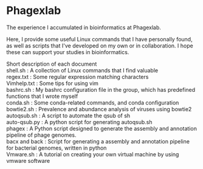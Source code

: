 # Phagexlab
The experience I accumulated in bioinformatics at Phagexlab.

Here, I provide some useful Linux commands that I have personally found, as well as scripts that I've developed on my own or in collaboration.
I hope these can support your studies in bioinformatics.

Short description of each document         
shell.sh : A collection of Linux commands that I find valuable      
regex.txt : Some regular expression matching characters         
Vimhelp.txt : Some tips for using vim             
bashrc.sh : My bashrc configuration file in the group, which has predefined functions that I wrote myself             
conda.sh : Some conda-related commands, and conda configuration             
bowtie2.sh : Prevalence and abundance analysis of viruses using bowtie2                
autoqsub.sh : A script to automate the qsub of sh               
auto-qsub.py : A python script for generating autoqsub.sh              
phagex : A Python script designed to generate the assembly and annotation pipeline of phage genomes.                 
bacx and back : Script for generating a assembly and annotation pipeline for bacterial genomes, written in python             
Vmware.sh : A tutorial on creating your own virtual machine by using vmware software                
